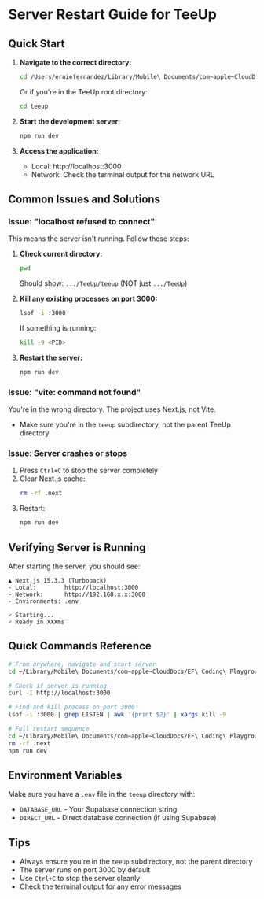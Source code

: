 # Server Restart Guide for TeeUp

## Quick Start

1. **Navigate to the correct directory:**
   ```bash
   cd /Users/erniefernandez/Library/Mobile\ Documents/com~apple~CloudDocs/EF\ Coding\ Playground/TeeUp/teeup
   ```
   Or if you're in the TeeUp root directory:
   ```bash
   cd teeup
   ```

2. **Start the development server:**
   ```bash
   npm run dev
   ```

3. **Access the application:**
   - Local: http://localhost:3000
   - Network: Check the terminal output for the network URL

## Common Issues and Solutions

### Issue: "localhost refused to connect"
This means the server isn't running. Follow these steps:

1. **Check current directory:**
   ```bash
   pwd
   ```
   Should show: `.../TeeUp/teeup` (NOT just `.../TeeUp`)

2. **Kill any existing processes on port 3000:**
   ```bash
   lsof -i :3000
   ```
   If something is running:
   ```bash
   kill -9 <PID>
   ```

3. **Restart the server:**
   ```bash
   npm run dev
   ```

### Issue: "vite: command not found"
You're in the wrong directory. The project uses Next.js, not Vite.
- Make sure you're in the `teeup` subdirectory, not the parent TeeUp directory

### Issue: Server crashes or stops
1. Press `Ctrl+C` to stop the server completely
2. Clear Next.js cache:
   ```bash
   rm -rf .next
   ```
3. Restart:
   ```bash
   npm run dev
   ```

## Verifying Server is Running

After starting the server, you should see:
```
▲ Next.js 15.3.3 (Turbopack)
- Local:        http://localhost:3000
- Network:      http://192.168.x.x:3000
- Environments: .env

✓ Starting...
✓ Ready in XXXms
```

## Quick Commands Reference

```bash
# From anywhere, navigate and start server
cd ~/Library/Mobile\ Documents/com~apple~CloudDocs/EF\ Coding\ Playground/TeeUp/teeup && npm run dev

# Check if server is running
curl -I http://localhost:3000

# Find and kill process on port 3000
lsof -i :3000 | grep LISTEN | awk '{print $2}' | xargs kill -9

# Full restart sequence
cd ~/Library/Mobile\ Documents/com~apple~CloudDocs/EF\ Coding\ Playground/TeeUp/teeup
rm -rf .next
npm run dev
```

## Environment Variables
Make sure you have a `.env` file in the `teeup` directory with:
- `DATABASE_URL` - Your Supabase connection string
- `DIRECT_URL` - Direct database connection (if using Supabase)

## Tips
- Always ensure you're in the `teeup` subdirectory, not the parent directory
- The server runs on port 3000 by default
- Use `Ctrl+C` to stop the server cleanly
- Check the terminal output for any error messages 